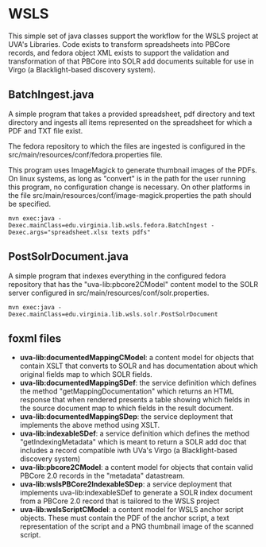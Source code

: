 # WSLS

This simple set of java classes support the workflow for the WSLS 
project at UVA's Libraries.  Code exists to transform spreadsheets
into PBCore records, and fedora object XML exists to support the 
validation and transformation of that PBCore into SOLR add documents
suitable for use in Virgo (a Blacklight-based discovery system).

## BatchIngest.java
A simple program that takes a provided spreadsheet, pdf directory and
text directory and ingests all items represented on the spreadsheet
for which a PDF and TXT file exist.

The fedora repository to which the files are ingested is configured in
the src/main/resources/conf/fedora.properties file.

This program uses ImageMagick to generate thumbnail images of the PDFs.
On linux systems, as long as "convert" is in the path for the user running
this program, no configuration change is necessary.  On other platforms 
in the file src/main/resources/conf/image-magick.properties the path should
be specified.

	mvn exec:java -Dexec.mainClass=edu.virginia.lib.wsls.fedora.BatchIngest -Dexec.args="spreadsheet.xlsx texts pdfs"

## PostSolrDocument.java
A simple program that indexes everything in the configured fedora 
repository that has the "uva-lib:pbcore2CModel" content model to the
SOLR server configured in src/main/resources/conf/solr.properties.

	mvn exec:java -Dexec.mainClass=edu.virginia.lib.wsls.solr.PostSolrDocument

## foxml files
* __uva-lib:documentedMappingCModel__: a content model for objects 
  that contain XSLT that converts to SOLR and has documentation about
  which original fields map to which SOLR fields. 
* __uva-lib:documentedMappingSDef__: the service definition which 
  defines the method "getMappingDocumentation" which returns an
  HTML response that when rendered presents a table showing which 
  fields in the source document map to which fields in the result
  document.
* __uva-lib:documentedMappingSDep__: the service deployment that 
  implements the above method using XSLT.
* __uva-lib:indexableSDef__: a service definition which defines
  the method "getIndexingMetadata" which is meant to return a SOLR
  add doc that includes a record compatible iwth UVa's Virgo (a 
  Blacklight-based discovery system)
* __uva-lib:pbcore2CModel__: a content model for objects that contain
  valid PBCore 2.0 records in the "metadata" datastream.
* __uva-lib:wslsPBCore2IndexableSDep__: a service deployment that 
  implements uva-lib:indexableSDef to generate a SOLR index document
  from a PBCore 2.0 record that is tailored to the WSLS project
* __uva-lib:wslsScriptCModel__: a content model for WSLS anchor script
  objects.  These must contain the PDF of the anchor script, a text
  representation of the script and a PNG thumbnail image of the scanned
  script.


